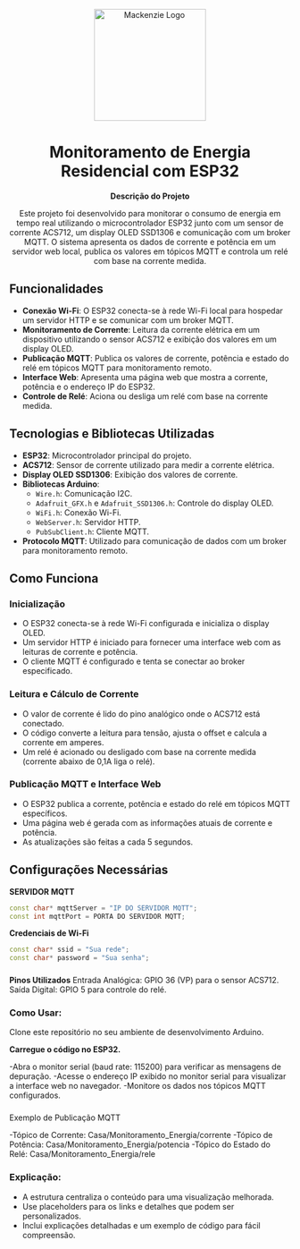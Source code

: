 <p align="center">
  <a href="https://www.mackenzie.br/" target="blank"><img src="./mackenzie-logo.png" width="200" alt="Mackenzie Logo" /></a>
</p>

<div align="center">

<h1>Monitoramento de Energia Residencial com ESP32</h1>

<p><strong>Descrição do Projeto</strong></p>

<p>Este projeto foi desenvolvido para monitorar o consumo de energia em tempo real utilizando o microcontrolador ESP32 junto com um sensor de corrente ACS712, um display OLED SSD1306 e comunicação com um broker MQTT. O sistema apresenta os dados de corrente e potência em um servidor web local, publica os valores em tópicos MQTT e controla um relé com base na corrente medida.</p>

</div>

## Funcionalidades

- **Conexão Wi-Fi**: O ESP32 conecta-se à rede Wi-Fi local para hospedar um servidor HTTP e se comunicar com um broker MQTT.
- **Monitoramento de Corrente**: Leitura da corrente elétrica em um dispositivo utilizando o sensor ACS712 e exibição dos valores em um display OLED.
- **Publicação MQTT**: Publica os valores de corrente, potência e estado do relé em tópicos MQTT para monitoramento remoto.
- **Interface Web**: Apresenta uma página web que mostra a corrente, potência e o endereço IP do ESP32.
- **Controle de Relé**: Aciona ou desliga um relé com base na corrente medida.

## Tecnologias e Bibliotecas Utilizadas

- **ESP32**: Microcontrolador principal do projeto.
- **ACS712**: Sensor de corrente utilizado para medir a corrente elétrica.
- **Display OLED SSD1306**: Exibição dos valores de corrente.
- **Bibliotecas Arduino**:
  - `Wire.h`: Comunicação I2C.
  - `Adafruit_GFX.h` e `Adafruit_SSD1306.h`: Controle do display OLED.
  - `WiFi.h`: Conexão Wi-Fi.
  - `WebServer.h`: Servidor HTTP.
  - `PubSubClient.h`: Cliente MQTT.
- **Protocolo MQTT**: Utilizado para comunicação de dados com um broker para monitoramento remoto.

## Como Funciona

### Inicialização

- O ESP32 conecta-se à rede Wi-Fi configurada e inicializa o display OLED.
- Um servidor HTTP é iniciado para fornecer uma interface web com as leituras de corrente e potência.
- O cliente MQTT é configurado e tenta se conectar ao broker especificado.

### Leitura e Cálculo de Corrente

- O valor de corrente é lido do pino analógico onde o ACS712 está conectado.
- O código converte a leitura para tensão, ajusta o offset e calcula a corrente em amperes.
- Um relé é acionado ou desligado com base na corrente medida (corrente abaixo de 0,1A liga o relé).

### Publicação MQTT e Interface Web

- O ESP32 publica a corrente, potência e estado do relé em tópicos MQTT específicos.
- Uma página web é gerada com as informações atuais de corrente e potência.
- As atualizações são feitas a cada 5 segundos.

## Configurações Necessárias
**SERVIDOR MQTT**
```cpp
const char* mqttServer = "IP DO SERVIDOR MQTT";
const int mqttPort = PORTA DO SERVIDOR MQTT;
```

**Credenciais de Wi-Fi**
```cpp
const char* ssid = "Sua rede";
const char* password = "Sua senha";
```


###
**Pinos Utilizados**
Entrada Analógica: GPIO 36 (VP) para o sensor ACS712.
Saída Digital: GPIO 5 para controle do relé.

### Como Usar:
Clone este repositório no seu ambiente de desenvolvimento Arduino.

**Carregue o código no ESP32.**

-Abra o monitor serial (baud rate: 115200) para verificar as mensagens de depuração.
-Acesse o endereço IP exibido no monitor serial para visualizar a interface web no navegador.
-Monitore os dados nos tópicos MQTT configurados.

### 
Exemplo de Publicação MQTT

-Tópico de Corrente: Casa/Monitoramento_Energia/corrente
-Tópico de Potência: Casa/Monitoramento_Energia/potencia
-Tópico do Estado do Relé: Casa/Monitoramento_Energia/rele


### Explicação:
- A estrutura centraliza o conteúdo para uma visualização melhorada.
- Use placeholders para os links e detalhes que podem ser personalizados.
- Inclui explicações detalhadas e um exemplo de código para fácil compreensão.


